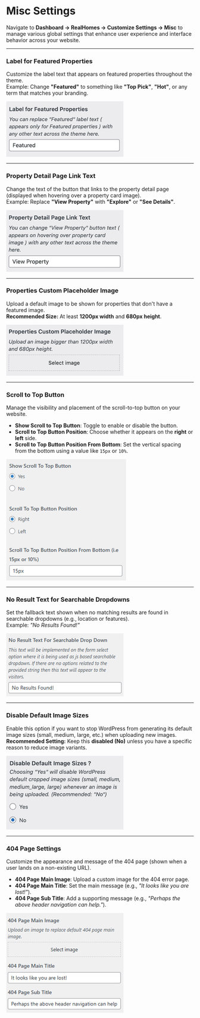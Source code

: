 # Misc Settings

Navigate to **Dashboard → RealHomes → Customize Settings → Misc** to manage various global settings that enhance user experience and interface behavior across your website.

---

### **Label for Featured Properties**
Customize the label text that appears on featured properties throughout the theme.  
Example: Change **"Featured"** to something like **"Top Pick"**, **"Hot"**, or any term that matches your branding.

![Featured Property Label Setting](images/misc/featured-label.png)

---

### **Property Detail Page Link Text**
Change the text of the button that links to the property detail page (displayed when hovering over a property card image).  
Example: Replace **"View Property"** with **"Explore"** or **"See Details"**.

![Property Link Text Setting](images/misc/view-property-label.png)

---

### **Properties Custom Placeholder Image**
Upload a default image to be shown for properties that don't have a featured image.  
**Recommended Size:** At least **1200px width** and **680px height**.

![Custom Placeholder Image Setting](images/misc/custom-placeholder-image.png)

---

### **Scroll to Top Button**
Manage the visibility and placement of the scroll-to-top button on your website.

- **Show Scroll to Top Button**: Toggle to enable or disable the button.
- **Scroll to Top Button Position**: Choose whether it appears on the **right** or **left** side.
- **Scroll to Top Button Position From Bottom**: Set the vertical spacing from the bottom using a value like `15px` or `10%`.

![Scroll to Top Button Settings](images/misc/scroll-to-top-settings.png)

---

### **No Result Text for Searchable Dropdowns**
Set the fallback text shown when no matching results are found in searchable dropdowns (e.g., location or features).  
Example: *"No Results Found!"*

![No Results Found Text Setting](images/misc/no-results-text-settings.png)

---

### **Disable Default Image Sizes**
Enable this option if you want to stop WordPress from generating its default image sizes (small, medium, large, etc.) when uploading new images.  
**Recommended Setting:** Keep this **disabled (No)** unless you have a specific reason to reduce image variants.

![Disable Image Sizes Option](images/misc/disable-default-image-sizes.png)

---

### **404 Page Settings**
Customize the appearance and message of the 404 page (shown when a user lands on a non-existing URL).

- **404 Page Main Image**: Upload a custom image for the 404 error page.
- **404 Page Main Title**: Set the main message (e.g., *"It looks like you are lost!"*).
- **404 Page Sub Title**: Add a supporting message (e.g., *"Perhaps the above header navigation can help."*).

![404 Page Settings](images/misc/404-settings.png)